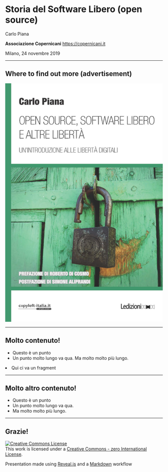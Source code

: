 # Storia del Software Libero (open source)


Carlo Piana

**Associazione Copernicani**
  https://copernicani.it

Milano, 24 novembre 2019

---

## Where to find out more (advertisement)

<img class="center-img" src="markdown/assets/book_piana.jpg" />

---

## Molto contenuto!

* Questo è un punto
* Un punto molto lungo va qua. Ma molto molto più lungo.
<li class="fragment">Qui ci va un fragment</li>

---

## Molto altro contenuto!


* Questo è un punto
* Un punto molto lungo va qua.
* Ma molto molto più lungo.

---

## Grazie!


<div class="bottom">
<p><a rel="license" href="http://creativecommons.org/publicdomain/zero/1.0/"><img alt="Creative Commons License" style="border-width:0" src="http://i.creativecommons.org/p/zero/1.0/88x31.png" /></a><br />This work is licensed under a <a rel="license" href="http://creativecommons.org/publicdomain/zero/1.0/">Creative Commons - zero International License</a>.
</p>

Presentation made using [Reveal.js][81aa3153] and a [Markdown](https://daringfireball.net/projects/markdown/syntax) workflow

</div>

  [81aa3153]: https://revealjs.com/ "Reveal"
